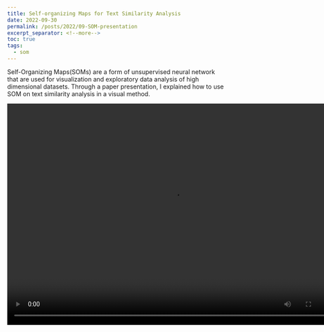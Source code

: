 ```yaml
---
title: Self-organizing Maps for Text Similarity Analysis
date: 2022-09-30
permalink: /posts/2022/09-SOM-presentation
excerpt_separator: <!--more-->
toc: true
tags:
  - som
---
```

Self-Organizing Maps(SOMs) are a form of unsupervised neural network that are used for visualization and exploratory data analysis of high dimensional datasets. Through a paper presentation, I explained how to use SOM on text similarity analysis in a visual method.
<!--more-->

<video width="768" height="512" controls>
  <source src="/files/videos/Paper-presentation.mp4" type="video/mp4">
</video>
